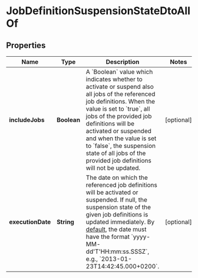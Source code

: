 

# JobDefinitionSuspensionStateDtoAllOf


## Properties

Name | Type | Description | Notes
------------ | ------------- | ------------- | -------------
**includeJobs** | **Boolean** | A &#x60;Boolean&#x60; value which indicates whether to activate or suspend also all jobs of the referenced job definitions. When the value is set to &#x60;true&#x60;, all jobs of the provided job definitions will be activated or suspended and when the value is set to &#x60;false&#x60;, the suspension state of all jobs of the provided job definitions will not be updated. |  [optional]
**executionDate** | **String** | The date on which the referenced job definitions will be activated or suspended. If null, the suspension state of the given job definitions is updated immediately. By [default](https://docs.camunda.org/manual/7.16/reference/rest/overview/date-format/), the date must have the format &#x60;yyyy-MM- dd&#39;T&#39;HH:mm:ss.SSSZ&#x60;, e.g., &#x60;2013-01-23T14:42:45.000+0200&#x60;. |  [optional]



